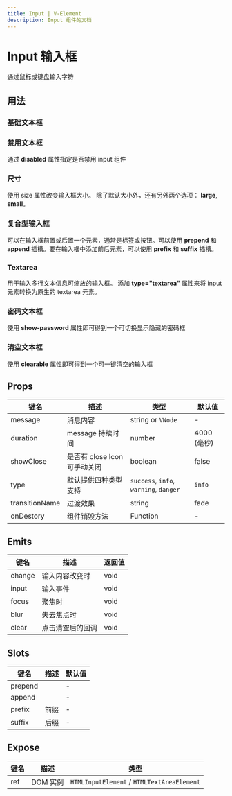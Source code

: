 ```yaml
---
title: Input | V-Element
description: Input 组件的文档
---
```


# Input 输入框

通过鼠标或键盘输入字符

## 用法

### 基础文本框

<preview path="../demo/Input/Basic.vue" title="基础文本框" description="Input 基础文本框"></preview>

### 禁用文本框

通过 **disabled** 属性指定是否禁用 input 组件

<preview path="../demo/Input/Disable.vue" title="禁用文本框" description="Input 禁用文本框"></preview>

### 尺寸

使用 size 属性改变输入框大小。 除了默认大小外，还有另外两个选项： **large**, **small**。

<preview path="../demo/Input/Size.vue" title="不同尺寸文本框" description="不同尺寸文本框"></preview>

### 复合型输入框

可以在输入框前置或后置一个元素，通常是标签或按钮。可以使用 **prepend** 和 **append** 插槽。要在输入框中添加前后元素，可以使用 **prefix** 和 **suffix** 插槽。

<preview path="../demo/Input/Combo.vue" title="复合型输入框" description="Input 复合型输入框"></preview>

### Textarea

用于输入多行文本信息可缩放的输入框。 添加 **type="textarea"** 属性来将 input 元素转换为原生的 textarea 元素。

<preview path="../demo/Input/Textarea.vue" title="Textarea" description="Textarea"></preview>

### 密码文本框

使用 **show-password** 属性即可得到一个可切换显示隐藏的密码框

<preview path="../demo/Input/Password.vue" title="密码文本框" description="Input 密码文本框"></preview>

### 清空文本框

使用 **clearable** 属性即可得到一个可一键清空的输入框

<preview path="../demo/Input/Clear.vue" title="清空文本框" description="Input 清空文本框"></preview>

## Props

| 键名 | 描述 | 类型 | 默认值 |
| --- | --- | --- | --- |
| message | 消息内容 | string or `VNode` | - |
| duration | message 持续时间 | number | 4000 (毫秒) |
| showClose | 是否有 close Icon 可手动关闭 | boolean | false |
| type | 默认提供四种类型支持 | `success`, `info`, `warning`, `danger` | `info` |
| transitionName | 过渡效果 | string | fade |
| onDestory | 组件销毁方法 | Function | - |

## Emits

| 键名   | 描述             | 返回值 |
| ------ | ---------------- | ------ |
| change | 输入内容改变时   | void   |
| input  | 输入事件         | void   |
| focus  | 聚焦时           | void   |
| blur   | 失去焦点时       | void   |
| clear  | 点击清空后的回调 | void   |

## Slots

| 键名    | 描述 | 默认值 |
| ------- | ---- | ------ |
| prepend |      | -      |
| append  |      | -      |
| prefix  | 前缀 | -      |
| suffix  | 后缀 | -      |

## Expose

| 键名 | 描述     | 类型                                       |
| ---- | -------- | ------------------------------------------ |
| ref  | DOM 实例 | `HTMLInputElement` / `HTMLTextAreaElement` |